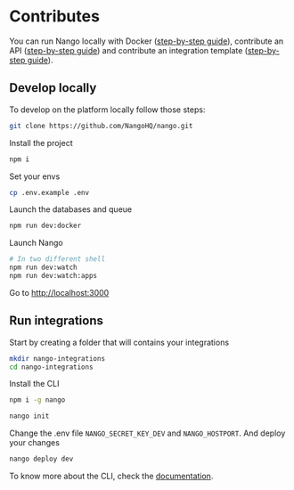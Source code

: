 # Contributes

You can run Nango locally with Docker ([step-by-step guide](https://docs.nango.dev/host/self-host/local)), contribute an API ([step-by-step guide](https://docs.nango.dev/customize/guides/contribute-an-api)) and contribute an integration template ([step-by-step guide](https://docs.nango.dev/contribute-an-integration-template)).

## Develop locally

To develop on the platform locally follow those steps:

```sh
git clone https://github.com/NangoHQ/nango.git
```

Install the project

```sh
npm i
```

Set your envs

```sh
cp .env.example .env
```

Launch the databases and queue

```sh
npm run dev:docker
```

Launch Nango

```sh
# In two different shell
npm run dev:watch
npm run dev:watch:apps
```

Go to [http://localhost:3000](http://localhost:3000)

## Run integrations

Start by creating a folder that will contains your integrations

```sh
mkdir nango-integrations
cd nango-integrations
```

Install the CLI

```sh
npm i -g nango
```

```sh
nango init
```

Change the .env file `NANGO_SECRET_KEY_DEV` and `NANGO_HOSTPORT`.
And deploy your changes

```sh
nango deploy dev
```

To know more about the CLI, check the [documentation](https://docs.nango.dev/reference/cli).
